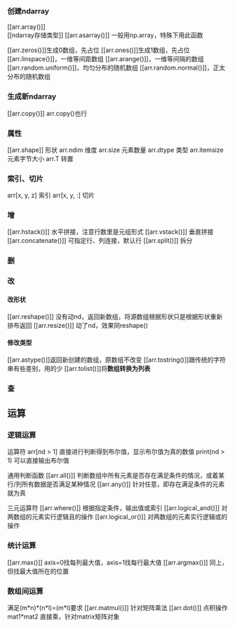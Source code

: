 
### 创建ndarray
[[arr.array()]]  
[[ndarray存储类型]]
[[arr.asarray()]] 一般用np.array，特殊下用此函数

[[arr.zeros()]]生成0数组，先占位
[[arr.ones()]]生成1数组，先占位
[[arr.linspace()]]，一维等间距数组
[[arr.arange()]]，一维等间隔的数组
[[arr.random.uniform()]]，均匀分布的随机数组
[[arr.random.normal()]]，正太分布的随机数组

### 生成新ndarray

[[arr.copy()]]  arr.copy()也行

### 属性
[[arr.shape]] 形状
arr.ndim 维度
arr.size 元素数量
arr.dtype 类型
arr.itemsize 元素字节大小
arr.T 转置

### 索引、切片
arr[x, y, z] 索引
arr[x, y, :] 切片

### 增
[[arr.hstack()]] 水平拼接，注意行数里是元组形式
[[arr.vstack()]] 垂直拼接
[[arr.concatenate()]] 可指定行、列连接，默认行
[[arr.split()]] 拆分

### 删


### 改
#### 改形状
[[arr.reshape()]] 没有动nd，返回新数组，将源数组根据形状只是根据形状重新排布返回
[[arr.resize()]] 动了nd，效果同reshape()
#### 修改类型
[[arr.astype()]]返回新创建的数组，原数组不改变
[[arr.tostring()]]跟传统的字符串有些差别，用的少
[[arr.tolist()]]将**数组转换为列表**

### 查

## 运算
### 逻辑运算
运算符
arr[nd > 1] 直接进行判断得到布尔值，显示布尔值为真的数值
print(nd > 1) 可以直接输出布尔值

通用判断函数
[[arr.all()]] 判断数组中所有元素是否存在满足条件的情况，或着某行/列所有数据是否满足某种情况
[[arr.any()]] 针对任意，即存在满足条件的元素就为真

三元运算符
[[arr.where()]] 根据指定条件，输出值或索引
[[arr.logical_and()]] 对两数组的元素实行逻辑且的操作
[[arr.logical_or()]] 对两数组的元素实行逻辑或的操作
### 统计运算
[[arr.max()]] axis=0找每列最大值，axis=1找每行最大值 
[[arr.argmax()]] 同上，但找最大值所在的位置
### 数组间运算
满足(m\*n)\*(n\*l)=(m\*l)要求
[[arr.matmul()]] 针对矩阵乘法
[[arr.dot()]] 点积操作
mat1\*mat2 直接乘，针对matrix矩阵对象


